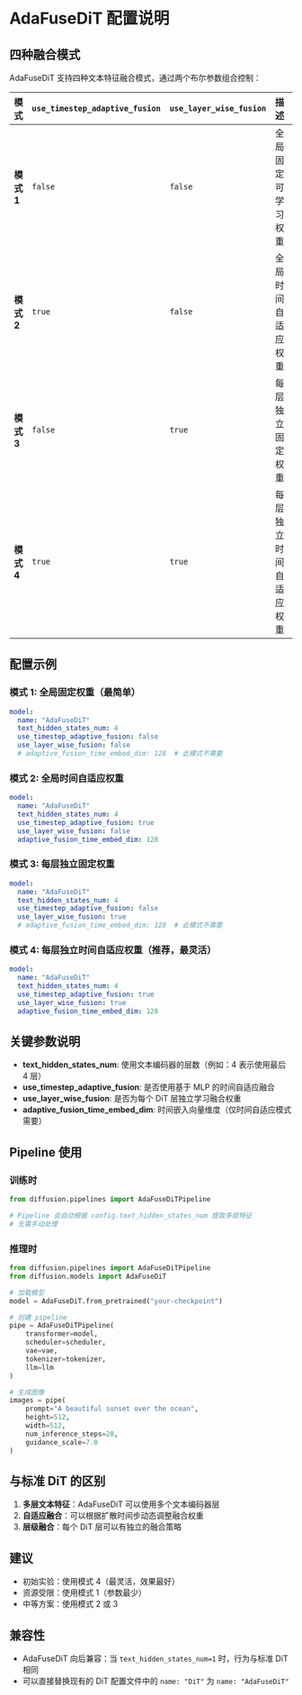 # AdaFuseDiT 配置说明

## 四种融合模式

AdaFuseDiT 支持四种文本特征融合模式，通过两个布尔参数组合控制：

| 模式 | `use_timestep_adaptive_fusion` | `use_layer_wise_fusion` | 描述 | 参数量 |
|------|-------------------------------|------------------------|------|--------|
| **模式 1** | `false` | `false` | 全局固定可学习权重 | 最少 |
| **模式 2** | `true` | `false` | 全局时间自适应权重 | 中等 |
| **模式 3** | `false` | `true` | 每层独立固定权重 | 中等 |
| **模式 4** | `true` | `true` | 每层独立时间自适应权重 | 最多（推荐）|

## 配置示例

### 模式 1: 全局固定权重（最简单）
```yaml
model:
  name: "AdaFuseDiT"
  text_hidden_states_num: 4
  use_timestep_adaptive_fusion: false
  use_layer_wise_fusion: false
  # adaptive_fusion_time_embed_dim: 128  # 此模式不需要
```

### 模式 2: 全局时间自适应权重
```yaml
model:
  name: "AdaFuseDiT"
  text_hidden_states_num: 4
  use_timestep_adaptive_fusion: true
  use_layer_wise_fusion: false
  adaptive_fusion_time_embed_dim: 128
```

### 模式 3: 每层独立固定权重
```yaml
model:
  name: "AdaFuseDiT"
  text_hidden_states_num: 4
  use_timestep_adaptive_fusion: false
  use_layer_wise_fusion: true
  # adaptive_fusion_time_embed_dim: 128  # 此模式不需要
```

### 模式 4: 每层独立时间自适应权重（推荐，最灵活）
```yaml
model:
  name: "AdaFuseDiT"
  text_hidden_states_num: 4
  use_timestep_adaptive_fusion: true
  use_layer_wise_fusion: true
  adaptive_fusion_time_embed_dim: 128
```

## 关键参数说明

- **text_hidden_states_num**: 使用文本编码器的层数（例如：4 表示使用最后 4 层）
- **use_timestep_adaptive_fusion**: 是否使用基于 MLP 的时间自适应融合
- **use_layer_wise_fusion**: 是否为每个 DiT 层独立学习融合权重
- **adaptive_fusion_time_embed_dim**: 时间嵌入向量维度（仅时间自适应模式需要）

## Pipeline 使用

### 训练时
```python
from diffusion.pipelines import AdaFuseDiTPipeline

# Pipeline 会自动根据 config.text_hidden_states_num 提取多层特征
# 无需手动处理
```

### 推理时
```python
from diffusion.pipelines import AdaFuseDiTPipeline
from diffusion.models import AdaFuseDiT

# 加载模型
model = AdaFuseDiT.from_pretrained("your-checkpoint")

# 创建 pipeline
pipe = AdaFuseDiTPipeline(
    transformer=model,
    scheduler=scheduler,
    vae=vae,
    tokenizer=tokenizer,
    llm=llm
)

# 生成图像
images = pipe(
    prompt="A beautiful sunset over the ocean",
    height=512,
    width=512,
    num_inference_steps=28,
    guidance_scale=7.0
)
```

## 与标准 DiT 的区别

1. **多层文本特征**：AdaFuseDiT 可以使用多个文本编码器层
2. **自适应融合**：可以根据扩散时间步动态调整融合权重
3. **层级融合**：每个 DiT 层可以有独立的融合策略

## 建议

- 初始实验：使用模式 4（最灵活，效果最好）
- 资源受限：使用模式 1（参数最少）
- 中等方案：使用模式 2 或 3

## 兼容性

- AdaFuseDiT 向后兼容：当 `text_hidden_states_num=1` 时，行为与标准 DiT 相同
- 可以直接替换现有的 DiT 配置文件中的 `name: "DiT"` 为 `name: "AdaFuseDiT"`
